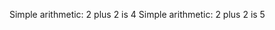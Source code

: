 Simple arithmetic: 2 plus 2 is 4
Simple arithmetic: 2 plus 2 is 5

<!--
Simple arithmetic: 2 plus 2 is **4**
Simple arithmetic: 2 plus 2 is **~~5~~ [4]**
-->
